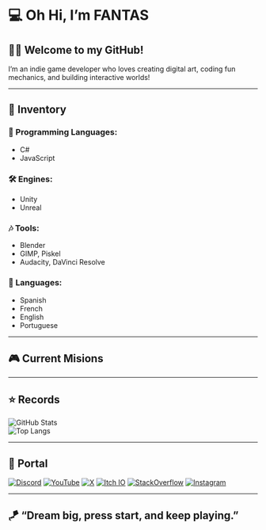 # 💻 Oh Hi, I’m FANTAS

## 👋🎃 Welcome to my GitHub!  
I’m an indie game developer who loves creating digital art, coding fun mechanics, and building interactive worlds!

---

## 🎒 Inventory
### 💾 Programming Languages:
  - C#
  - JavaScript
### 🛠 Engines:
  - Unity
  - Unreal
### 🎶 Tools:
  - Blender
  - GIMP, Piskel
  - Audacity, DaVinci Resolve
### 🏹 Languages:
  - Spanish
  - French
  - English
  - Portuguese

---

## 🎮 Current Misions  

---

## ⭐ Records
![GitHub Stats](https://github-readme-stats.vercel.app/api?username=FANTAS666IXI&show_icons=true&theme=radical)  
![Top Langs](https://github-readme-stats.vercel.app/api/top-langs/?username=FANTAS666IXI&layout=compact&theme=radical)  

---

## 🌌 Portal
[![Discord](https://img.shields.io/badge/Discord-%23000000?style=for-the-badge&logo=discord&logoColor=white&color=mediumslateblue)](https://www.youtube.com/@FANTAS666X)
[![YouTube](https://img.shields.io/badge/Youtube-%23000000?style=for-the-badge&logo=youtube&logoColor=red&color=black)](https://www.youtube.com/@FANTAS666X)
[![X](https://img.shields.io/badge/Twitter-%23000000?style=for-the-badge&logo=x&logoColor=white&color=black)](https://x.com/FANTAS666X)
[![Itch IO](https://img.shields.io/badge/Itchio-%23000000?style=for-the-badge&logo=itchdotio&logoColor=orange&color=white)](https://fantas666x.itch.io)
[![StackOverflow](https://img.shields.io/badge/Stack_Overflow-%23000000?style=for-the-badge&logo=stackoverflow&logoColor=orange&color=white)](https://stackoverflow.com/users/23405218/fantas666x)
[![Instagram](https://img.shields.io/badge/Instagram-%23000000?style=for-the-badge&logo=instagram&logoColor=fuchsia&color=orange)](https://www.instagram.com/FANTAS666lXl)

---

## 🪁 “Dream big, press start, and keep playing.”
